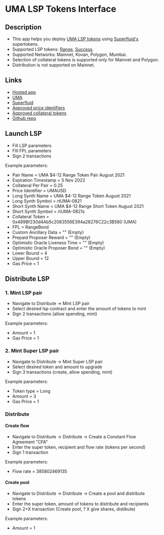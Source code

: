 # UMA LSP Tokens Interface

## Description

- This app helps you deploy [UMA LSP tokens](https://docs.umaproject.org/synthetic-tokens/long-short-pair) using [Superfluid's](https://docs.superfluid.finance/superfluid/protocol-tutorials/super-tokens) supertokens.
- Supported LSP tokens: [Range](https://docs.umaproject.org/range-tokens/summary), [Success](https://docs.umaproject.org/success-tokens/summary).
- Supported Networks: Mainnet, Kovan, Polygon, Mumbai.
- Selection of collateral tokens is supported only for Mainnet and Polygon.
- Distribution is not supported on Mainnet.

## Links

- [Hosted app](https://uma-lsp-interface.vercel.app)
- [UMA](https://umaproject.org)
- [Superfluid](https://www.superfluid.finance)
- [Approved price identifiers](https://docs.umaproject.org/uma-tokenholders/approved-price-identifiers)
- [Approved collateral tokens](https://docs.umaproject.org/uma-tokenholders/approved-collateral-currencies)
- [Github repo](https://github.com/radchukd/uma-lsp-interface)

## Launch LSP

- Fill LSP parameters
- FIll FPL parameters
- Sign 2 transactions

Example parameters:

- Pair Name = UMA $4-12 Range Token Pair August 2021
- Expiration Timestamp = 5 Nov 2022
- Collateral Per Pair = 0.25
- Price Identifier = UMAUSD
- Long Synth Name = UMA $4-12 Range Token August 2021
- Long Synth Symbol = rtUMA-0821
- Short Synth Name = UMA $4-12 Range Short Token August 2021
- Short Synth Symbol = rtUMA-0821s
- Collateral Token = 0x489Bf230d4Ab5c2083556E394a28276C22c3B580 (UMA)
- FPL = RangeBond
- Custom Ancillary Data = "" (Empty)
- Prepaid Proposer Reward = "" (Empty)
- Optimistic Oracle Liveness Time = "" (Empty)
- Optimistic Oracle Proposer Bond = "" (Empty)
- Lower Bound = 4
- Upper Bound = 12
- Gas Price = 1

## Distribute LSP

### 1. Mint LSP pair

- Navigate to Distribute -> Mint LSP pair
- Select desired lsp contract and enter the amount of tokens to mint
- Sign 2 transactions (allow spending, mint)

Example parameters:

- Amount = 1
- Gas Price = 1

### 2. Mint Super LSP pair

- Navigate to Distribute -> Mint Super LSP pair
- Select desired token and amount to upgrade
- Sign 3 transactions (create, allow spending, mint)

Example parameters:

- Token type = Long
- Amount = 3
- Gas Price = 1

### Distribute

#### Create flow

- Navigate to Distribute -> Distribute -> Create a Constant Flow Agreement "CFA"
- Enter the super token, recipient and flow rate (tokens per second)
- Sign 1 transaction

Example parameters:

- Flow rate = 385802469135

#### Create pool

- Navigate to Distribute -> Distribute -> Create a pool and distribute tokens
- Enter the super token, amount of tokens to distribute and recipients
- Sign 2+X transaction (Create pool, ? X give shares, distibute)

Example parameters:

- Amount = 1
